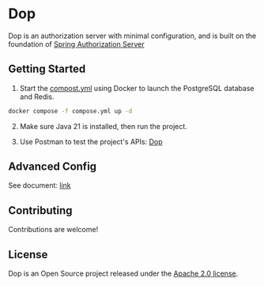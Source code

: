 # Dop

Dop is an authorization server with minimal configuration, and is built on the foundation of [Spring Authorization Server](https://github.com/spring-projects/spring-authorization-server)

## Getting Started

1. Start the [compost.yml](https://github.com/vanlinh619/Dop/blob/main/Dop/compose.yml) using Docker to launch the PostgreSQL database and Redis.

```bash
docker compose -f compose.yml up -d
```

2. Make sure Java 21 is installed, then run the project.

3. Use Postman to test the project's APIs: [Dop](https://www.postman.com/planetary-desert-10407/dop/collection/e0rpwvt/dop)

## Advanced Config
See document: [link](https://github.com/vanlinh619/Dop/blob/main/Dop/doc/CONFIG.md)

## Contributing
Contributions are welcome!

## License
Dop is an Open Source project released under the [Apache 2.0 license](https://www.apache.org/licenses/LICENSE-2.0.html).
